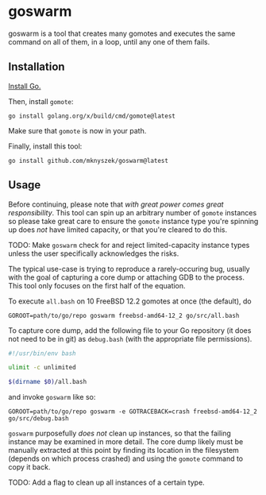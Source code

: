 # goswarm

goswarm is a tool that creates many gomotes and executes the same command on all
of them, in a loop, until any one of them fails.

## Installation

[Install Go.](https://golang.org/doc/install)

Then, install `gomote`:

```
go install golang.org/x/build/cmd/gomote@latest
```

Make sure that `gomote` is now in your path.

Finally, install this tool:

```
go install github.com/mknyszek/goswarm@latest
```

## Usage

Before continuing, please note that *with great power comes great
responsibility*.
This tool can spin up an arbitrary number of `gomote` instances so please
take great care to ensure the `gomote` instance type you're spinning up
does *not* have limited capacity, or that you're cleared to do this.

TODO: Make `goswarm` check for and reject limited-capacity instance types
unless the user specifically acknowledges the risks.

The typical use-case is trying to reproduce a rarely-occuring bug, usually with
the goal of capturing a core dump or attaching GDB to the process.
This tool only focuses on the first half of the equation.

To execute `all.bash` on 10 FreeBSD 12.2 gomotes at once (the default), do

```
GOROOT=path/to/go/repo goswarm freebsd-amd64-12_2 go/src/all.bash
```

To capture core dump, add the following file to your Go repository (it does not
need to be in git) as `debug.bash` (with the appropriate file permissions).

```bash
#!/usr/bin/env bash

ulimit -c unlimited

$(dirname $0)/all.bash
```

and invoke `goswarm` like so:

```
GOROOT=path/to/go/repo goswarm -e GOTRACEBACK=crash freebsd-amd64-12_2 go/src/debug.bash
```

`goswarm` purposefully *does not* clean up instances, so that the failing
instance may be examined in more detail.
The core dump likely must be manually extracted at this point by finding its
location in the filesystem (depends on which process crashed) and using the
`gomote` command to copy it back.

TODO: Add a flag to clean up all instances of a certain type.
